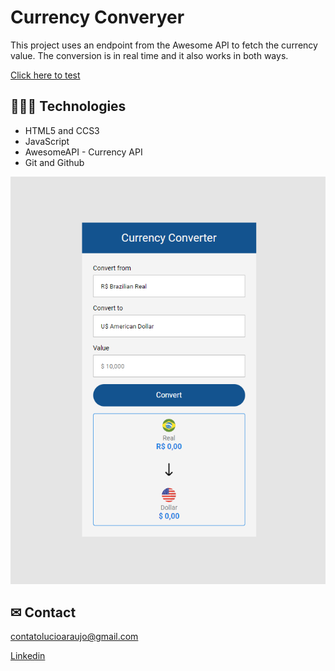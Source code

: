 # Currency Converyer

This project uses an endpoint from the Awesome API to fetch the currency value. The conversion is in real time and it also works in both ways.

[Click here to test](https://luciofer.github.io/currency-converter/)

## 👩🏾‍💻 Technologies

- HTML5 and CCS3
- JavaScript
- AwesomeAPI - Currency API
- Git and Github

![preview](./src/assets/converter.PNG)



## ✉ Contact

contatolucioaraujo@gmail.com

[Linkedin](https://www.linkedin.com/in/lucioaraujo30/)